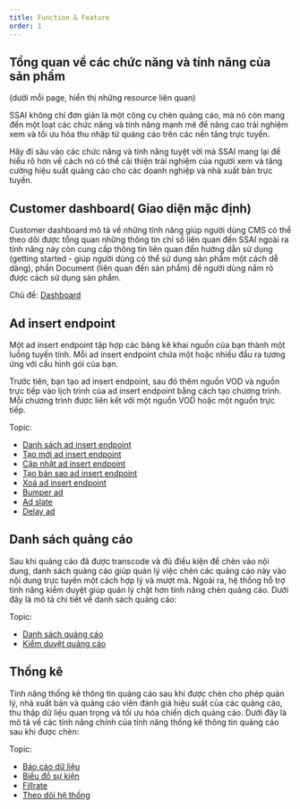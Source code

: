 ```yaml
---
title: Function & Feature
order: 1
---
```


## Tổng quan về các chức năng và tính năng của sản phẩm

(dưới mỗi page, hiển thị những resource liên quan)

SSAI không chỉ đơn giản là một công cụ chèn quảng cáo, mà nó còn mang đến một loạt các chức năng và tính năng mạnh mẽ để nâng cao trải nghiệm xem và tối ưu hóa thu nhập từ quảng cáo trên các nền tảng trực tuyến.

Hãy đi sâu vào các chức năng và tính năng tuyệt vời mà SSAI mang lại để hiểu rõ hơn về cách nó có thể cải thiện trải nghiệm của người xem và tăng cường hiệu suất quảng cáo cho các doanh nghiệp và nhà xuất bản trực tuyến.

## Customer dashboard( Giao diện mặc định)

Customer dashboard mô tả về những tính năng giúp người dùng CMS có thể theo dõi được tổng quan những thông tin chỉ số liên quan đến SSAI ngoài ra tính năng này còn cung cấp thông tin liên quan đến hướng dẫn sử dụng (getting started - giúp người dùng có thể sử dụng sản phẩm một cách dễ dàng), phần Document (liên quan đến sản phẩm) để người dùng nắm rõ được cách sử dụng sản phẩm.

Chủ đề:  [Dashboard](../05-user-guide/1-customer-dashboard.md)

## Ad insert endpoint

Một ad insert endpoint tập hợp các bảng kê khai nguồn của bạn thành một luồng tuyến tính. Mỗi ad insert endpoint chứa một hoặc nhiều đầu ra tương ứng với cấu hình gói của bạn.

Trước tiên, bạn tạo ad insert endpoint, sau đó thêm nguồn VOD và nguồn trực tiếp vào lịch trình của ad insert endpoint bằng cách tạo chương trình. Mỗi chương trình được liên kết với một nguồn VOD hoặc một nguồn trực tiếp.

Topic:

- [Danh sách ad insert endpoint](../05-user-guide/2-ad-insert-endpoint/a-view-list.md)
- [Tạo mới ad insert endpoint](../05-user-guide/2-ad-insert-endpoint/b-create.md)
- [Cập nhật ad insert endpoint](../05-user-guide/2-ad-insert-endpoint/c-edit.md)
- [Tạo bản sao ad insert endpoint](../05-user-guide/2-ad-insert-endpoint/d-duplicate.md)
- [Xoá ad insert endpoint](../05-user-guide/2-ad-insert-endpoint/e-delete.md)
- [Bumper ad](../05-user-guide/2-ad-insert-endpoint/f-bumper-ad.md)
- [Ad slate](../05-user-guide/2-ad-insert-endpoint/g-ad-slate.md)
- [Delay ad](../05-user-guide/2-ad-insert-endpoint/h-delay.md)

## Danh sách quảng cáo

Sau khi quảng cáo đã được transcode và đủ điều kiện để chèn vào nội dung, danh sách quảng cáo giúp quản lý việc chèn các quảng cáo này vào nội dung trực tuyến một cách hợp lý và mượt mà. Ngoài ra, hệ thống hỗ trợ tính năng kiểm duyệt giúp quản lý chặt hơn tính năng chèn quảng cáo. Dưới đây là mô tả chi tiết về danh sách quảng cáo:

Topic:

- [Danh sách quảng cáo](../05-user-guide/3-ads-list/a-ads-list.md)
- [Kiểm duyệt quảng cáo](../05-user-guide/3-ads-list/b-approval.md)

## Thống kê

Tính năng thống kê thông tin quảng cáo sau khi được chèn cho phép quản lý, nhà xuất bản và quảng cáo viên đánh giá hiệu suất của các quảng cáo, thu thập dữ liệu quan trọng và tối ưu hóa chiến dịch quảng cáo. Dưới đây là mô tả về các tính năng chính của tính năng thống kê thông tin quảng cáo sau khi được chèn:

Topic:

- [Báo cáo dữ liệu](../05-user-guide/4-statistic/b-data-report.md)
- [Biểu đồ sự kiện](../05-user-guide/4-statistic/c-event-chart/a-by-endpoint.md)
- [Fillrate](../05-user-guide//4-statistic/d-fillrate.md)
- [Theo dõi hệ thống](../05-user-guide/4-statistic/f-monitor-system.md)
